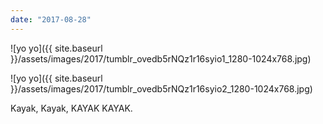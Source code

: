 ```yaml
---
date: "2017-08-28"
---
```


![yo yo]({{ site.baseurl }}/assets/images/2017/tumblr_ovedb5rNQz1r16syio1_1280-1024x768.jpg)

![yo yo]({{ site.baseurl }}/assets/images/2017/tumblr_ovedb5rNQz1r16syio2_1280-1024x768.jpg)

Kayak, Kayak, KAYAK KAYAK.
